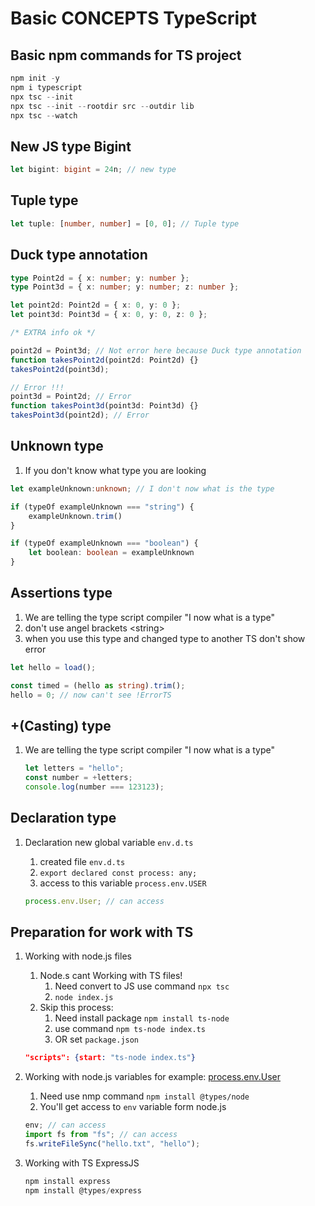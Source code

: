 # Basic CONCEPTS TypeScript

## Basic npm commands for TS project

```powershell
npm init -y
npm i typescript
npx tsc --init
npx tsc --init --rootdir src --outdir lib
npx tsc --watch
```

## New JS type Bigint

```typescript
let bigint: bigint = 24n; // new type
```

## Tuple type

```typescript
let tuple: [number, number] = [0, 0]; // Tuple type
```

## Duck type annotation

```typescript
type Point2d = { x: number; y: number };
type Point3d = { x: number; y: number; z: number };

let point2d: Point2d = { x: 0, y: 0 };
let point3d: Point3d = { x: 0, y: 0, z: 0 };

/* EXTRA info ok */

point2d = Point3d; // Not error here because Duck type annotation
function takesPoint2d(point2d: Point2d) {}
takesPoint2d(point3d);

// Error !!!
point3d = Point2d; // Error
function takesPoint3d(point3d: Point3d) {}
takesPoint3d(point2d); // Error
```

## Unknown type

1. If you don't know what type you are looking

```typescript
let exampleUnknown:unknown; // I don't now what is the type

if (typeOf exampleUnknown === "string") {
    exampleUnknown.trim()
}

if (typeOf exampleUnknown === "boolean") {
    let boolean: boolean = exampleUnknown
}
```

## Assertions type

1. We are telling the type script compiler "I now what is a type"
2. don't use angel brackets &lt;string&gt;
3. when you use this type and changed type to another TS don't show error

```typescript
let hello = load();

const timed = (hello as string).trim();
hello = 0; // now can't see !ErrorTS
```

## +(Casting) type

1. We are telling the type script compiler "I now what is a type"

   ```typescript
   let letters = "hello";
   const number = +letters;
   console.log(number === 123123);
   ```

## Declaration type

1. Declaration new global variable `env.d.ts`

   1. created file `env.d.ts`
   2. `export declared const process: any;`
   3. access to this variable `process.env.USER`

   ```typescript
   process.env.User; // can access
   ```

## Preparation for work with TS

1. Working with node.js files

   1. Node.s cant Working with TS files!
      1. Need convert to JS use command `npx tsc`
      2. `node index.js`
   2. Skip this process:
      1. Need install package `npm install ts-node`
      2. use command `npm ts-node index.ts`
      3. OR set `package.json`

   ```json
   "scripts": {start: "ts-node index.ts"}
   ```

2. Working with node.js variables for example: <ins>process.env.User</ins>

   1. Need use nmp command `npm install @types/node`
   2. You'll get access to `env` variable form node.js

   ```typescript
   env; // can access
   import fs from "fs"; // can access
   fs.writeFileSync("hello.txt", "hello");
   ```

3. Working with TS ExpressJS

   ```powershell
   npm install express
   npm install @types/express
   ```
